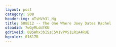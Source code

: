 ```yaml
---
layout: post 
category: S08 
header-img: oTsHVh3l_Ng 
title: S08E12 -- The One Where Joey Dates Rachel 
oloadid: 7wGyMLddfKU 
gdriveid: 0B5Whx3bISzC5V1VPVS1LR1A4RUE 
bgcolor: 01617B
--- 
```

<!--more--> 
